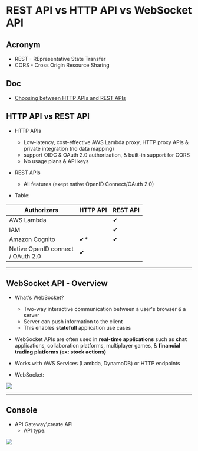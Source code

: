 # REST API vs HTTP API vs WebSocket API

## Acronym
* REST - REpresentative State Transfer
* CORS - Cross Origin Resource Sharing

## Doc
* [Choosing between HTTP APIs and REST APIs](https://docs.aws.amazon.com/apigateway/latest/developerguide/http-api-vs-rest.html)

## HTTP API vs REST API
* HTTP APIs
    * Low-latency, cost-effective AWS Lambda proxy, HTTP proxy APIs & private integration (no data mapping)
    * support OIDC & OAuth 2.0 authorization, & built-in support for CORS
    * No usage plans & API keys
* REST APIs 
    * All features (exept native OpenID Connect/OAuth 2.0)
    
* Table:

| Authorizers                          | HTTP API | REST API |
| ------------------------------------ | -------- | -------- |
| AWS Lambda                           |          | ✔        |
| IAM                                  |          | ✔        |
| Amazon Cognito                       | ✔\*      | ✔        |
| Native OpenID connect<br>/ OAuth 2.0 | ✔        |

---

## WebSocket API - Overview
* What's WebSocket?
    * Two-way interactive communication between a user's browser & a server
    * Server can push information to the client
    * This enables **statefull** application use cases
* WebSocket APIs are often used in **real-time applications** such as **chat** applications, collaboration platforms,
  multiplayer games, & **financial trading platforms (ex: stock actions)**
* Works with AWS Services (Lambda, DynamoDB) or HTTP endpoints
  
* WebSocket:

[<img src="https://i.imgur.com/wt9PVKf.png">](https://i.imgur.com/wt9PVKf.png)

---

## Console
* API Gateway\create API
    * API type:
    
[<img src="https://i.imgur.com/IbISCKo.png">](https://i.imgur.com/IbISCKo.png)
